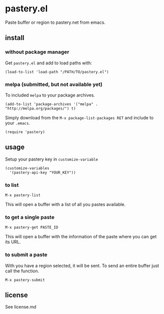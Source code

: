 # pastery.el

Paste buffer or region to pastery.net from emacs.

## install

### without package manager

Get `pastery.el` and add to load paths with:

```emacs-lisp
(load-to-list 'load-path "/PATH/TO/pastery.el")
```

### melpa (submitted, but not available yet)

To included `melpa` to your package archives.

```emacs-lisp
(add-to-list 'package-archives '("melpa" . "http://melpa.org/packages/") t)
```

Simply download from the `M-x package-list-packages RET` and include to your `.emacs`.

```emacs-lisp
(require 'pastery)
```

## usage

Setup your pastery key in `customize-variable`

```emacs-lisp
(customize-variables
  '(pastery-api-key "YOUR_KEY"))
```

### to list

`M-x pastery-list`

This will open a buffer with a list of all you pastes available.

### to get a single paste

`M-x pastery-get PASTE_ID`

This will open a buffer with the information of the paste where you can get its URL.

### to submit a paste

With you have a region selected, it will be sent. To send an entire buffer just call the function.

`M-x pastery-submit`

## license

See license.md
